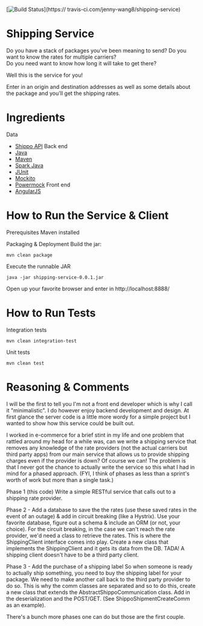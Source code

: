 [![Build Status]( https://travis-ci.com/jenny-wang8/shipping-service.svg?branch=master)](https:// travis-ci.com/jenny-wang8/shipping-service)

# Shipping Service

Do you have a stack of packages you've been meaning to send?
Do you want to know the rates for multiple carriers?  
Do you need want to know how long it will take to get there?

Well this is the service for you!

Enter in an origin and destination addresses as well as some details about the package and you'll get the shipping rates.

# Ingredients

Data
- [Shippo API](https://goshippo.com/docs)
Back end
- [Java](https://www.java.com)
- [Maven](https://maven.apache.org/what-is-maven.html)
- [Spark Java](http://sparkjava.com/)
- [JUnit](https://junit.org/junit4/)
- [Mockito](http://site.mockito.org/)
- [Powermock](https://github.com/powermock/powermock)
Front end
- [AngularJS](https://angularjs.org/)

# How to Run the Service & Client

Prerequisites
Maven installed

Packaging & Deployment
Build the jar:
```
mvn clean package
```
Execute the runnable JAR
```
java -jar shipping-service-0.0.1.jar
```

Open up your favorite browser and enter in http://localhost:8888/

# How to Run Tests
Integration tests
```
mvn clean integration-test
```
Unit tests
```
mvn clean test
```

# Reasoning & Comments
I will be the first to tell you I'm not a front end developer which is why I call it "minimalistic".  I do however enjoy backend development and design.  At first glance the server code is a little more wordy for a simple project but I wanted to show how this service could be built out.  

I worked in e-commerce for a brief stint in my life and one problem that rattled around my head for a while was, can we write a shipping service that removes any knowledge of the rate providers (not the actual carriers but third party apps) from our main service that allows us to provide shipping charges even if the provider is down?  Of course we can!  The problem is that I never got the chance to actually write the service so this what I had in mind for a phased approach.  (FYI, I think of phases as less than a sprint's worth of work but more than a single task.)

Phase 1 (this code)
Write a simple RESTful service that calls out to a shipping rate provider.

Phase 2  - Add a database to save the the rates (use these saved rates in the event of an outage) & add in circuit breaking (like a Hystrix).
Use your favorite database, figure out a schema & include an ORM (or not, your choice).
For the circuit breaking, in the case we can't reach the rate provider, we'd need a class to retrieve the rates.  This is where the ShippingClient interface comes into play.  Create a new class that implements the ShippingClient and it gets its data from the DB.  TADA!  A shipping client doesn't have to be a third party client.  

Phase 3 - Add the purchase of a shipping label
So when someone is ready to actually ship something, you need to buy the shipping label for your package.  We need to make another call back to the third party provider to do so.  This is why the comm classes are separated and so to do this, create a new class that extends the AbstractShippoCommunication class.  Add in the deserialization and the POST/GET.  (See ShippoShipmentCreateComm as an example).

There's a bunch more phases one can do but those are the first couple.  
